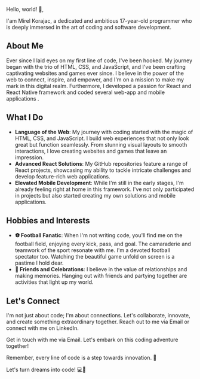 Hello, world! 👋,

I'am Mirel Korajac, a dedicated and ambitious 17-year-old programmer who is deeply immersed in the art of coding and software development.

## About Me

Ever since I laid eyes on my first line of code, I've been hooked. My journey began with the trio of HTML, CSS, and JavaScript, and I've been crafting captivating websites and games ever since. I believe in the power of the web to connect, inspire, and empower, and I'm on a mission to make my mark in this digital realm. Furthermore, I developed a passion for React and React Native framework and coded several web-app and mobile applications .

## What I Do

- **Language of the Web**: My journey with coding started with the magic of HTML, CSS, and JavaScript. I build web experiences that not only look great but function seamlessly. From stunning visual layouts to smooth interactions, I love creating websites and games that leave an impression.
- **Advanced React Solutions**: My GitHub repositories feature a range of React projects, showcasing my ability to tackle intricate challenges and develop feature-rich web applications.
- **Elevated Mobile Development**: While I'm still in the early stages, I'm already feeling right at home in this framework. I've not only participated in projects but also started creating my own solutions and mobile applications.

## Hobbies and Interests

- **⚽ Football Fanatic**: When I'm not writing code, you'll find me on the football field, enjoying every kick, pass, and goal. The camaraderie and teamwork of the sport resonate with me. I'm a devoted football spectator too. Watching the beautiful game unfold on screen is a pastime I hold dear.
- **🎉 Friends and Celebrations**: I believe in the value of relationships and making memories. Hanging out with friends and partying together are activities that light up my world.

## Let's Connect

I'm not just about code; I'm about connections. Let's collaborate, innovate, and create something extraordinary together. Reach out to me via Email or connect with me on LinkedIn.

Get in touch with me via Email. Let's embark on this coding adventure together!

Remember, every line of code is a step towards innovation. 🚀

Let's turn dreams into code! 💻🌟

